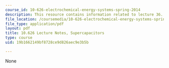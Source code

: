 ```yaml
---
course_id: 10-626-electrochemical-energy-systems-spring-2014
description: This resource contains information related to lecture 36.
file_location: /coursemedia/10-626-electrochemical-energy-systems-spring-2014/19b1662149bf8728ce9d826aec9e3b5b_MIT10_626S14_S11lec36.pdf
file_type: application/pdf
layout: pdf
title: 10.626 Lecture Notes, Supercapacitors
type: course
uid: 19b1662149bf8728ce9d826aec9e3b5b

---
```

None